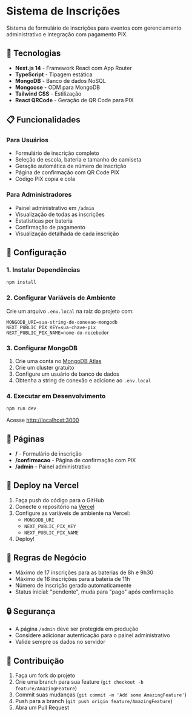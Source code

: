 # Sistema de Inscrições

Sistema de formulário de inscrições para eventos com gerenciamento administrativo e integração com pagamento PIX.

## 🚀 Tecnologias

- **Next.js 14** - Framework React com App Router
- **TypeScript** - Tipagem estática
- **MongoDB** - Banco de dados NoSQL
- **Mongoose** - ODM para MongoDB
- **Tailwind CSS** - Estilização
- **React QRCode** - Geração de QR Code para PIX

## 📋 Funcionalidades

### Para Usuários
- Formulário de inscrição completo
- Seleção de escola, bateria e tamanho de camiseta
- Geração automática de número de inscrição
- Página de confirmação com QR Code PIX
- Código PIX copia e cola

### Para Administradores
- Painel administrativo em `/admin`
- Visualização de todas as inscrições
- Estatísticas por bateria
- Confirmação de pagamento
- Visualização detalhada de cada inscrição

## 🔧 Configuração

### 1. Instalar Dependências

```bash
npm install
```

### 2. Configurar Variáveis de Ambiente

Crie um arquivo `.env.local` na raiz do projeto com:

```env
MONGODB_URI=sua-string-de-conexao-mongodb
NEXT_PUBLIC_PIX_KEY=sua-chave-pix
NEXT_PUBLIC_PIX_NAME=nome-do-recebedor
```

### 3. Configurar MongoDB

1. Crie uma conta no [MongoDB Atlas](https://www.mongodb.com/cloud/atlas)
2. Crie um cluster gratuito
3. Configure um usuário de banco de dados
4. Obtenha a string de conexão e adicione ao `.env.local`

### 4. Executar em Desenvolvimento

```bash
npm run dev
```

Acesse [http://localhost:3000](http://localhost:3000)

## 📱 Páginas

- **/** - Formulário de inscrição
- **/confirmacao** - Página de confirmação com PIX
- **/admin** - Painel administrativo

## 🚀 Deploy na Vercel

1. Faça push do código para o GitHub
2. Conecte o repositório na [Vercel](https://vercel.com)
3. Configure as variáveis de ambiente na Vercel:
   - `MONGODB_URI`
   - `NEXT_PUBLIC_PIX_KEY`
   - `NEXT_PUBLIC_PIX_NAME`
4. Deploy!

## 📝 Regras de Negócio

- Máximo de 17 inscrições para as baterias de 8h e 9h30
- Máximo de 16 inscrições para a bateria de 11h
- Número de inscrição gerado automaticamente
- Status inicial: "pendente", muda para "pago" após confirmação

## 🔒 Segurança

- A página `/admin` deve ser protegida em produção
- Considere adicionar autenticação para o painel administrativo
- Valide sempre os dados no servidor

## 🤝 Contribuição

1. Faça um fork do projeto
2. Crie uma branch para sua feature (`git checkout -b feature/AmazingFeature`)
3. Commit suas mudanças (`git commit -m 'Add some AmazingFeature'`)
4. Push para a branch (`git push origin feature/AmazingFeature`)
5. Abra um Pull Request
